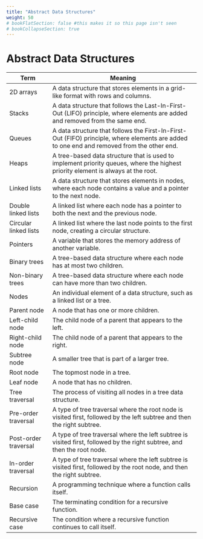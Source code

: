```yaml
---
title: "Abstract Data Structures"
weight: 50
# bookFlatSection: false #this makes it so this page isn't seen
# bookCollapseSection: true
---
```

# Abstract Data Structures


| Term                  | Meaning                                                                                                                                    |
| --------------------- | ------------------------------------------------------------------------------------------------------------------------------------------ |
| 2D arrays             | A data structure that stores elements in a grid-like format with rows and columns.                                                         |
| Stacks                | A data structure that follows the Last-In-First-Out (LIFO) principle, where elements are added and removed from the same end.              |
| Queues                | A data structure that follows the First-In-First-Out (FIFO) principle, where elements are added to one end and removed from the other end. |
| Heaps                 | A tree-based data structure that is used to implement priority queues, where the highest priority element is always at the root.           |
| Linked lists          | A data structure that stores elements in nodes, where each node contains a value and a pointer to the next node.                           |
| Double linked lists   | A linked list where each node has a pointer to both the next and the previous node.                                                        |
| Circular linked lists | A linked list where the last node points to the first node, creating a circular structure.                                                 |
| Pointers              | A variable that stores the memory address of another variable.                                                                             |
| Binary trees          | A tree-based data structure where each node has at most two children.                                                                      |
| Non-binary trees      | A tree-based data structure where each node can have more than two children.                                                               |
| Nodes                 | An individual element of a data structure, such as a linked list or a tree.                                                                |
| Parent node           | A node that has one or more children.                                                                                                      |
| Left-child node       | The child node of a parent that appears to the left.                                                                                       |
| Right-child node      | The child node of a parent that appears to the right.                                                                                      |
| Subtree node          | A smaller tree that is part of a larger tree.                                                                                              |
| Root node             | The topmost node in a tree.                                                                                                                |
| Leaf node             | A node that has no children.                                                                                                               |
| Tree traversal        | The process of visiting all nodes in a tree data structure.                                                                                |
| Pre-order traversal   | A type of tree traversal where the root node is visited first, followed by the left subtree and then the right subtree.                    |
| Post-order traversal  | A type of tree traversal where the left subtree is visited first, followed by the right subtree, and then the root node.                   |
| In-order traversal    | A type of tree traversal where the left subtree is visited first, followed by the root node, and then the right subtree.                   |
| Recursion             | A programming technique where a function calls itself.                                                                                     |
| Base case             | The terminating condition for a recursive function.                                                                                        |
| Recursive case        | The condition where a recursive function continues to call itself.                                                                         |
